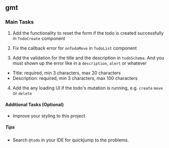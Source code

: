 ## gmt

### Main Tasks

1. Add the functionality to reset the form if the todo is created successfully
   in `TodoCreate` component

2. Fix the callback error for `onTodoMove` in `TodoList` component

3. Add the validation for the title and the description in `todoSchema`. And you must shown up the error like in a `description`, `alert` or whatever

- Title: required, min 3 characters, max 20 characters
- Description: required, min 3 characters, max 100 characters

4. Add the any loading UI if the todo's mutation is running, e.g. `create`
   `move` or `delete`

#### Additional Tasks (Optional)

- Improve your styling to this project

##### Tips

- Search `@todo` in your IDE for quickjump to the problems.
